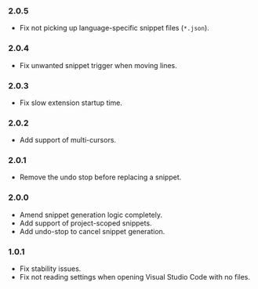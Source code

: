 ### 2.0.5
- Fix not picking up language-specific snippet files (`*.json`).

### 2.0.4
- Fix unwanted snippet trigger when moving lines.

### 2.0.3
- Fix slow extension startup time.

### 2.0.2
- Add support of multi-cursors.

### 2.0.1
- Remove the undo stop before replacing a snippet.

### 2.0.0
- Amend snippet generation logic completely.
- Add support of project-scoped snippets.
- Add undo-stop to cancel snippet generation.

### 1.0.1
- Fix stability issues.
- Fix not reading settings when opening Visual Studio Code with no files.